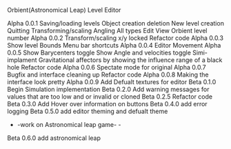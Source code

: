 Orbient(Astronomical Leap) Level Editor

Alpha 0.0.1
  Saving/loading levels
  Object creation deletion
  New level creation
  Quitting
  Transforming/scaling
  Angling
  All types
  Edit View
  Orbient level number
Alpha 0.0.2
  Transform/scaling x/y locked
  Refactor code
Alpha 0.0.3
  Show level Bounds
  Menu bar shortcuts
Alpha 0.0.4
  Editor Movement
Alpha 0.0.5
  Show Barycenters toggle
  Show Angle and velocities toggle
  Simi-implament Gravitational affectors by showing the influence range of a black hole
  Refactor code
Alpha 0.0.6
  Spectate mode for original
Alpha 0.0.7
  Bugfix and interface cleaning up
  Refactor code
Alpha 0.0.8
  Making the interface look pretty
Alpha 0.0.9
  Add Defualt textures for editor
Beta 0.1.0
  Begin Simulation implementation
Beta 0.2.0
  Add warning messages for values that are too low and or invalid or cloned
Beta 0.2.5
  Refactor code
Beta 0.3.0
  Add Hover over information on buttons
Beta 0.4.0
  add error logging
Beta 0.5.0
  add editor theming and defualt theme
  
- -work on Astronomical leap game- -

Beta 0.6.0
  add astronomical leap